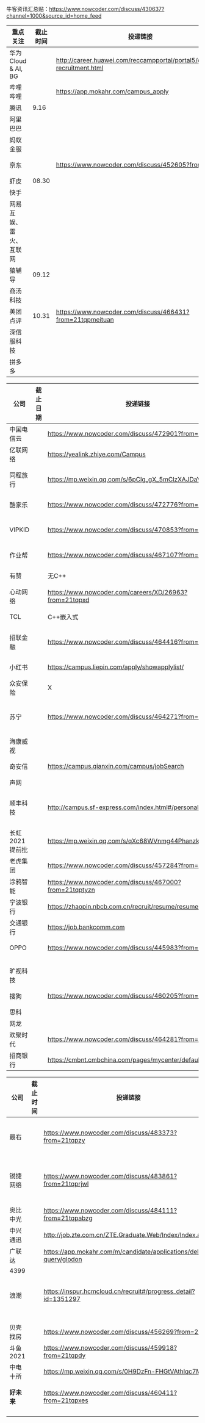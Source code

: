牛客资讯汇总贴：https://www.nowcoder.com/discuss/430637?channel=1000&source_id=home_feed

| 重点关注               | 截止时间 | 投递链接                                                     | 投递时间 | 状态 | 其它 |
| ---------------------- | -------- | ------------------------------------------------------------ | -------- | ---- | ---- |
| 华为Cloud & AI, BG     |          | http://career.huawei.com/reccampportal/portal5/campus-recruitment.html |          | 已投 |      |
| 哔哩哔哩               |          | https://app.mokahr.com/campus_apply                          |          | 已投 |      |
| 腾讯                   | 9.16     |                                                              |          |      |      |
| 阿里巴巴               |          |                                                              |          |      |      |
| 蚂蚁金服               |          |                                                              |          |      |      |
| 京东                   |          | https://www.nowcoder.com/discuss/452605?from=21tqp           | 08.25    | 已投 |      |
| 虾皮                   | 08.30    |                                                              |          |      |      |
| 快手                   |          |                                                              |          |      |      |
| 网易互娱、雷火、互联网 |          |                                                              |          |      |      |
| 猿辅导                 | 09.12    |                                                              |          |      |      |
| 商汤科技               |          |                                                              |          |      |      |
| 美团点评               | 10.31    | https://www.nowcoder.com/discuss/466431?from=21tqpmeituan    |          | 已投 |      |
| 深信服科技             |          |                                                              |          |      |      |
| 拼多多                 |          |                                                              |          |      |      |

| 公司           | 截止日期 | 投递链接                                                    | 投递时间 | 状态      | 其它 |
| -------------- | -------- | ----------------------------------------------------------- | -------- | --------- | ---- |
| 中国电信云     |          | https://www.nowcoder.com/discuss/472901?from=21tqpdxy       |          | 已投      |      |
| 亿联网络       |          | https://yealink.zhiye.com/Campus                            |          | 结束      |      |
| 同程旅行       |          | https://mp.weixin.qq.com/s/6pClg_gX_5mClzXAJDaY-w           |          | 测评完    |      |
| 酷家乐         |          | https://www.nowcoder.com/discuss/472776?from=21tqpkjl       |          | 已投      |      |
| VIPKID         |          | https://www.nowcoder.com/discuss/470853?from=21tqpvipk      |          | 笔试完    |      |
| 作业帮         |          | https://www.nowcoder.com/discuss/467107?from=21tqpzyb       |          | 未投      |      |
| 有赞           |          | 无C++                                                       |          | 未投      |      |
| 心动网络       |          | https://www.nowcoder.com/careers/XD/26963?from=21tqpxd      |          | 已投      |      |
| TCL            |          | C++嵌入式                                                   |          | 未投      |      |
| 招联金融       |          | https://www.nowcoder.com/discuss/464416?from=21tqpzljr      |          | 正笔试    |      |
| 小红书         |          | https://campus.liepin.com/apply/showapplylist/              |          | 已投      |      |
| 众安保险       |          | X                                                           |          |           |      |
| 苏宁           |          | https://www.nowcoder.com/discuss/464271?from=21tqpsn        |          | 笔试 27号 |      |
| 海康威视       |          |                                                             |          |           |      |
| 奇安信         |          | https://campus.qianxin.com/campus/jobSearch                 |          | 已投      |      |
| 声网           |          |                                                             |          |           |      |
| 顺丰科技       |          | http://campus.sf-express.com/index.html#/personalCenter     |          | 测评完成  |      |
| 长虹2021提前批 |          | https://mp.weixin.qq.com/s/qXc68WVnmg44PhanzkrYDg           |          | 已投      |      |
| 老虎集团       |          | https://www.nowcoder.com/discuss/457284?from=21tqplh        |          | 已投      |      |
| 涂鸦智能       |          | https://www.nowcoder.com/discuss/467000?from=21tqptyzn      |          | 已投      |      |
| 宁波银行       |          | https://zhaopin.nbcb.com.cn/recruit/resume/resumeCenter.jsp |          | 已投      |      |
| 交通银行       |          | https://job.bankcomm.com                                    |          | 已投      |      |
| OPPO           |          | https://www.nowcoder.com/discuss/445983?from=21tqp          |          | 已投      |      |
|                |          |                                                             |          |           |      |
|                |          |                                                             |          |           |      |
|                |          |                                                             |          |           |      |
| 旷视科技       |          |                                                             |          |           |      |
| 搜狗           |          | https://www.nowcoder.com/discuss/460205?from=21tqpsg        |          | 已投      |      |
| 思科           |          |                                                             |          |           |      |
| 网龙           |          |                                                             |          |           |      |
| 欢聚时代       |          | https://www.nowcoder.com/discuss/464281?from=21tqphj        |          | 已投      |      |
| 招商银行       |          | https://cmbnt.cmbchina.com/pages/mycenter/default.html      |          | 已投      |      |

| 公司       | 截止时间 | 投递链接                                                     | 投递时间 | 状态       | 其它     |
| ---------- | -------- | ------------------------------------------------------------ | -------- | ---------- | -------- |
| 最右       |          | https://www.nowcoder.com/discuss/483373?from=21tqpzy         |          | 已投       | 邮件内推 |
| 锐捷网络   |          | https://www.nowcoder.com/discuss/483861?from=21tqprjwl       |          | 获取内推码 |          |
| 奥比中光   |          | https://www.nowcoder.com/discuss/484111?from=21tqpabzg       |          | 已投       |          |
| 中兴通迅   |          | http://job.zte.com.cn/ZTE.Graduate.Web/Index/Index.aspx      |          | 已投       |          |
| 广联达     |          | https://app.mokahr.com/m/candidate/applications/deliver-query/glodon |          | 已投       |          |
| 4399       |          |                                                              |          |            |          |
| 浪潮       |          | https://inspur.hcmcloud.cn/recruit#/progress_detail?id=1351297 |          | 测评+笔试  |          |
|            |          |                                                              |          |            |          |
|            |          |                                                              |          |            |          |
|            |          |                                                              |          |            |          |
| 贝壳找房   |          | https://www.nowcoder.com/discuss/456269?from=21tqp           |          |            |          |
| 斗鱼2021   |          | https://www.nowcoder.com/discuss/459918?from=21tqpdy         |          |            |          |
| 中电十所   |          | https://mp.weixin.qq.com/s/0H9DzFn-FHGtVAthlqc7MQ            |          |            |          |
|            |          |                                                              |          |            |          |
|            |          |                                                              |          |            |          |
| **好未来** |          | https://www.nowcoder.com/discuss/460411?from=21tqpxes        |          |            |          |
|            |          |                                                              |          |            |          |
|            |          |                                                              |          |            |          |
|            |          |                                                              |          |            |          |
|            |          |                                                              |          |            |          |










